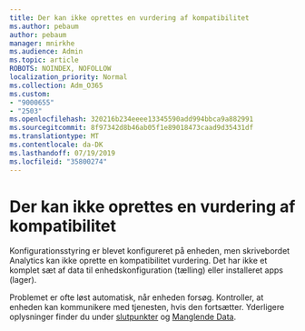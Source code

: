 ```yaml
---
title: Der kan ikke oprettes en vurdering af kompatibilitet
ms.author: pebaum
author: pebaum
manager: mnirkhe
ms.audience: Admin
ms.topic: article
ROBOTS: NOINDEX, NOFOLLOW
localization_priority: Normal
ms.collection: Adm_O365
ms.custom:
- "9000655"
- "2503"
ms.openlocfilehash: 320216b234eeee13345590add994bbca9a882991
ms.sourcegitcommit: 8f97342d8b46ab05f1e89018473caad9d35431df
ms.translationtype: MT
ms.contentlocale: da-DK
ms.lasthandoff: 07/19/2019
ms.locfileid: "35800274"
---
```

# <a name="cant-create-a-compatibility-assessment"></a>Der kan ikke oprettes en vurdering af kompatibilitet

Konfigurationsstyring er blevet konfigureret på enheden, men skrivebordet Analytics kan ikke oprette en kompatibilitet vurdering. Det har ikke et komplet sæt af data til enhedskonfiguration (tælling) eller installeret apps (lager).

Problemet er ofte løst automatisk, når enheden forsøg. Kontroller, at enheden kan kommunikere med tjenesten, hvis den fortsætter. Yderligere oplysninger finder du under [slutpunkter](https://docs.microsoft.com/sccm/desktop-analytics/enable-data-sharing#endpoints) og [Manglende Data](https://docs.microsoft.com/sccm/desktop-analytics/monitor-connection-health#missing-data).
